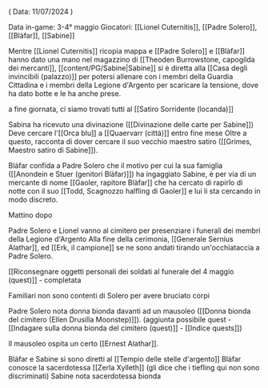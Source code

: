 ( Data: 11/07/2024 )

Data in-game: 3-4° maggio
Giocatori: [[Lionel Cuternitis]], [[Padre Solero]], [[Blàfar]], [[Sabine]]

Mentre [[Lionel Cuternitis]] ricopia mappa e [[Padre Solero]] e [[Blàfar]] hanno dato una mano nel magazzino di [[Theoden Burrowstone, capogilda dei mercanti]], [[content/PG/Sabine|Sabine]] si è diretta alla [[Casa degli invincibili (palazzo)]] per potersi allenare con i membri della Guardia Cittadina e i membri della Legione d'Argento per scaricare la tensione, dove ha dato botte e le ha anche prese.

a fine giornata, ci siamo trovati tutti al [[Satiro Sorridente (locanda)]] 

Sabina ha ricevuto una divinazione ([[Divinazione delle carte per Sabine]])
Deve cercare l'[[Orca blu]] a [[Quaervarr (città)]] entro fine mese
Oltre a questo, racconta di dover cercare il suo vecchio maestro satiro ([[Grimes, Maestro satiro di Sabine]]). 

Bláfar confida a Padre Solero che il motivo per cui la sua famiglia ([[Anondein e Stuer (genitori Blàfar)]]) ha ingaggiato Sabine, è per via di un mercante di nome [[Gaoler, rapitore Blàfar]] che ha cercato di rapirlo di notte con il suo [[Todd, Scagnozzo halfling di Gaoler]] e lui li sta cercando in modo discreto.

Mattino dopo

Padre Solero e Lionel vanno al cimitero per presenziare i funerali dei membri della Legione d'Argento
Alla fine della cerimonia, [[Generale Sernius Alathar]], ed [[Erk, il campione]] se ne sono andati tirando un'occhiataccia a Padre Solero. 

[[Riconsegnare oggetti personali dei soldati al funerale del 4 maggio (quest)]] - completata

Familiari non sono contenti di Solero per avere bruciato corpi

Padre Solero nota donna bionda davanti ad un mausoleo ([[Donna bionda del cimitero (Ellen Drusilla Moonstep)]]).
(aggiunta possibile quest - [[Indagare sulla donna bionda del cimitero (quest)]] - [[Indice quests]])

Il mausoleo ospita un certo [[Ernest Alathar]].

Bláfar e Sabine si sono diretti al [[Tempio delle stelle d'argento]]
Bláfar conosce la sacerdotessa [[Zerla Xylleth]] (gli dice che i tiefling qui non sono discriminati)
Sabine nota sacerdotessa bionda

